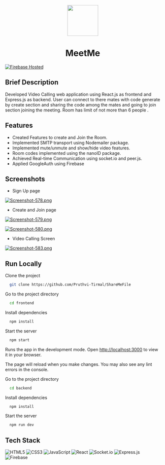 <div align="center">
<img height="100" src="https://i.postimg.cc/VLC19Nxn/brand-Logo.png"/> 
  <h1>MeetMe</h1>
</div>

[![Firebase Hosted](https://img.shields.io/badge/Firbase-Success-success?logo=Firebase&logoColor=yellow)](https://meet-me-990d5.web.app/)

## Brief Description

Developed Video Calling web application using React.js as frontend and Express.js as backend. User can connect to there mates with code generate by create section and sharing the code among the mates and going to join section joining the meeting. Room has limit of not more than 6 people .

## Features

- Created Features to create and Join the Room.
- Implemented SMTP transport using Nodemailer package.
- Implemented mute/unmute and show/hide video features.
- Room codes implemented using the nanoID package.
- Achieved Real-time Communication using socket.io and peer.js.
- Applied GoogleAuth using Firebase


<!-- ## Demo

Insert gif or link to demo -->


## Screenshots

- Sign Up page

[![Screenshot-578.png](https://i.postimg.cc/4yZWMB8z/Screenshot-578.png)](https://postimg.cc/qhbc6XHR)

- Create and Join page

[![Screenshot-579.png](https://i.postimg.cc/bJP0NdQP/Screenshot-579.png)](https://postimg.cc/1gWVvmC7)

[![Screenshot-580.png](https://i.postimg.cc/bJvJThPb/Screenshot-580.png)](https://postimg.cc/WDQTNxhb)

- Video Calling Screen

[![Screenshot-583.png](https://i.postimg.cc/Rhs9870F/Screenshot-583.png)](https://postimg.cc/5QCZQFLd)


## Run Locally

Clone the project

```bash
  git clone https://github.com/Pruthvi-Tirmal/ShareMeFile
```

Go to the project directory

```bash
  cd frontend
```

Install dependencies

```bash
  npm install
```

Start the server 

```bash
  npm start
```

Runs the app in the development mode.
Open [http://localhost:3000](http://localhost:3000) to view it in your browser.

The page will reload when you make changes.
You may also see any lint errors in the console.


Go to the project directory

```bash
  cd backend
```

Install dependencies

```bash
  npm install
```

Start the server 

```bash
  npm run dev
```

## Tech Stack
![HTML5](https://img.shields.io/badge/html5-%23E34F26.svg?style=for-the-badge&logo=html5&logoColor=white)
![CSS3](https://img.shields.io/badge/css3-%231572B6.svg?style=for-the-badge&logo=css3&logoColor=white)
![JavaScript](https://img.shields.io/badge/javascript-%23323330.svg?style=for-the-badge&logo=javascript&logoColor=%23F7DF1E)
![React](https://img.shields.io/badge/react-%2320232a.svg?style=for-the-badge&logo=react&logoColor=%2361DAFB)
![Socket.io](https://img.shields.io/badge/Socket.io-black?style=for-the-badge&logo=socket.io&badgeColor=010101)
![Express.js](https://img.shields.io/badge/express.js-%23404d59.svg?style=for-the-badge&logo=express&logoColor=%2361DAFB)
![Firebase](https://img.shields.io/badge/firebase-%23039BE5.svg?style=for-the-badge&logo=firebase)






